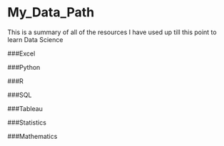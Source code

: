 # My_Data_Path
This is a summary of all of the resources I have used up till this point to learn Data Science 

###Excel 

###Python 

###R 

###SQL


###Tableau 


###Statistics 

###Mathematics


